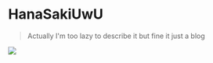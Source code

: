 # HanaSakiUwU

> Actually I'm too lazy to describe it but fine it just a blog

![](https://github.com/HanaSakiUwU.png)
